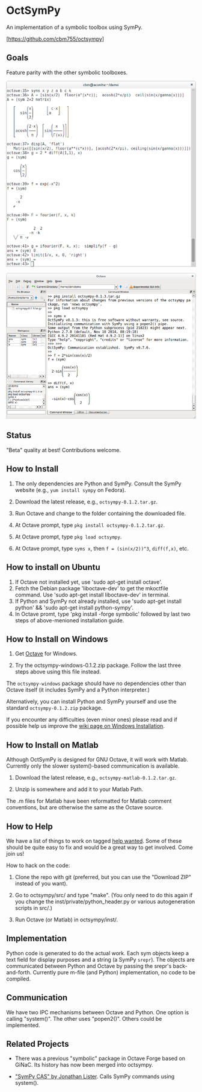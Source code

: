 OctSymPy
========

An implementation of a symbolic toolbox using SymPy.

[https://github.com/cbm755/octsympy]


Goals
-----

Feature parity with the other symbolic toolboxes.

![Screenshot 1](/screenshot.png)

![Screenshot 2](/screenshot-install.png)



Status
------

"Beta" quality at best!  Contributions welcome.

How to Install
--------------

1. The only dependencies are Python and SymPy.  Consult the SymPy
   website (e.g., `yum install sympy` on Fedora).

2. Download the latest release, e.g., `octsympy-0.1.2.tar.gz`.

3. Run Octave and change to the folder containing the downloaded file.

4. At Octave prompt, type `pkg install octsympy-0.1.2.tar.gz`.

5. At Octave prompt, type `pkg load octsympy`.

6. At Octave prompt, type `syms x`, then `f = (sin(x/2))^3`,
   `diff(f,x)`, etc.

How to install on Ubuntu
-------------------------

1. If Octave not installed yet, use 'sudo apt-get install octave'.
2. Fetch the Debian package 'liboctave-dev' to get the mkoctfile command. Use 'sudo apt-get install liboctave-dev' in terminal.
3. If Python and SymPy not already installed, use 'sudo apt-get install python' && 'sudo apt-get install python-sympy'.
4. In Octave promt, type 'pkg install -forge symbolic' followed by last two steps of above-menioned installation guide.

How to Install on Windows
-------------------------

1.  Get [Octave](http://www.octave.org) for Windows.

2.  Try the octsympy-windows-0.1.2.zip package.  Follow the last three
    steps above using this file instead.

The `octsympy-windows` package should have no dependencies other than
Octave itself (it includes SymPy and a Python interpreter.)

Alternatively, you can install Python and SymPy yourself and use the
standard `octsympy-0.1.2.zip` package.

If you encounter any difficulties (even minor ones) please read and
if possible help us improve the
[wiki page on Windows Installation](https://github.com/cbm755/octsympy/wiki/Notes-on-Windows-installation).




How to Install on Matlab
------------------------

Although OctSymPy is designed for GNU Octave, it will work with
Matlab.  Currently only the slower system()-based communication is
available.

1.  Download the latest release, e.g., `octsympy-matlab-0.1.2.tar.gz`.

2.  Unzip is somewhere and add it to your Matlab Path.

The .m files for Matlab have been reformatted for Matlab comment
conventions, but are otherwise the same as the Octave source.


How to Help
-----------

We have a list of things to work on tagged [help
wanted](https://github.com/cbm755/octsympy/issues?q=is:open+is:issue+label:"help+wanted").
Some of these should be quite easy to fix and would be a great way to
get involved.  Come join us!

How to hack on the code:

1.  Clone the repo with git (preferred, but you can use the "Download
    ZIP" instead of you want).

2.  Go to octsympy/src/ and type "make".  (You only need to do this
    again if you change the inst/private/python_header.py or various
    autogeneration scripts in src/.)

3.  Run Octave (or Matlab) in octsympy/inst/.



Implementation
--------------

Python code is generated to do the actual work.  Each sym objects keep
a text field for display purposes and a string (a SymPy `srepr`).  The
objects are communicated between Python and Octave by passing the
srepr's back-and-forth.  Currently pure m-file (and Python)
implementation, no code to be compiled.



Communication
-------------

We have two IPC mechanisms between Octave and Python.  One option is
calling "system()".  The other uses "popen2()".  Others could be
implemented.



Related Projects
----------------

  * There was a previous "symbolic" package in Octave Forge based on
    GiNaC.  Its history has now been merged into octsympy.

  * ["SymPy CAS" by Jonathan Lister](http://www.mathworks.com/matlabcentral/fileexchange/42787-sympy-cas-in-matlab).
    Calls SymPy commands using system().

